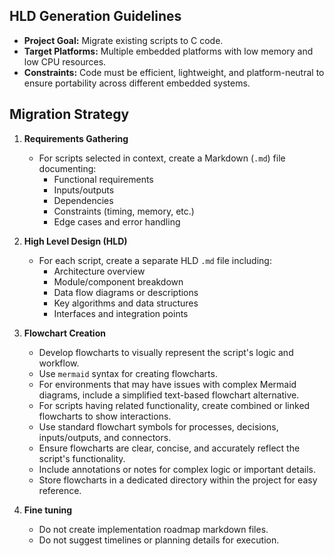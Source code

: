 ## HLD Generation Guidelines

- **Project Goal:** Migrate existing scripts to C code.
- **Target Platforms:** Multiple embedded platforms with low memory and low CPU resources.
- **Constraints:** Code must be efficient, lightweight, and platform-neutral to ensure portability across different embedded systems.

## Migration Strategy
1. **Requirements Gathering**
    - For scripts selected in context, create a Markdown (`.md`) file documenting:
        - Functional requirements
        - Inputs/outputs
        - Dependencies
        - Constraints (timing, memory, etc.)
        - Edge cases and error handling

2. **High Level Design (HLD)**
    - For each script, create a separate HLD `.md` file including:
        - Architecture overview
        - Module/component breakdown
        - Data flow diagrams or descriptions
        - Key algorithms and data structures
        - Interfaces and integration points

3. **Flowchart Creation**
   - Develop flowcharts to visually represent the script's logic and workflow.
   - Use `mermaid` syntax for creating flowcharts.
   - For environments that may have issues with complex Mermaid diagrams, include a simplified text-based flowchart alternative.
   - For scripts having related functionality, create combined or linked flowcharts to show interactions.
   - Use standard flowchart symbols for processes, decisions, inputs/outputs, and connectors.
   - Ensure flowcharts are clear, concise, and accurately reflect the script's functionality.
   - Include annotations or notes for complex logic or important details.
   - Store flowcharts in a dedicated directory within the project for easy reference.

4. **Fine tuning**
   - Do not create implementation roadmap markdown files.
   - Do not suggest timelines or planning details for execution.

